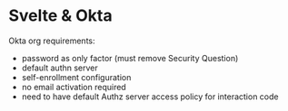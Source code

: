 # Svelte & Okta

Okta org requirements:

- password as only factor (must remove Security Question)
- default authn server
- self-enrollment configuration
- no email activation required
- need to have default Authz server access policy for interaction code